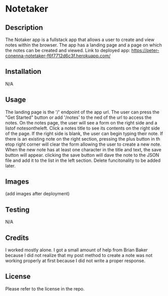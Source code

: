 # Notetaker

## Description
The Notaker app is a fullstack app that allows a user to create and view notes within the browser. The app has a landing page and a page on which the notes can be created and viewed.
Link to deployed app: https://peter-conenna-notetaker-f6f7712d6c3f.herokuapp.com/

## Installation 
N/A

## Usage
The landing page is the '/' endpoint of the app url. The user can press the "Get Started" button or add '/notes' to the ned of the url to access the notes. On the notes page, the user will see a form on the right side and a listof notesontheleft. Click a notes title to see its contents on the right side of the page. If the right side is blank, the user can begin typing their note. If there is an existing note on the right section, pressing the plus button in th etop right corner will clear the form allowing the user to create a new note. When the new note has at least one character in the title and text, the save button will appear. clicking the save button will dave the note to the JSON file and add it to the list in the left section. Delete funcitonality to be added later.

## Images
(add images after deployment)

## Testing 
N/A

## Credits
I worked mostly alone. I got a small amount of help from Brian Baker because I did not realize that my post method to create a note was not working properly at first because I did not write a proper response.

## License 
Please refer to the license in the repo. 
